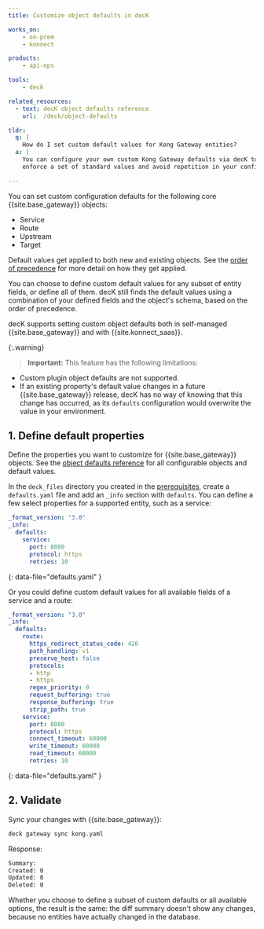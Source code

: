 ```yaml
---
title: Customize object defaults in decK

works_on:
    - on-prem
    - konnect

products:
    - api-ops

tools:
    - deck

related_resources:
  - text: decK object defaults reference
    url:  /deck/object-defaults

tldr:
  q: |
    How do I set custom default values for Kong Gateway entities?
  a: |
    You can configure your own custom Kong Gateway defaults via decK to
    enforce a set of standard values and avoid repetition in your configuration.

---
```


You can set custom configuration defaults for the following core
{{site.base_gateway}} objects:
- Service
- Route
- Upstream
- Target

Default values get applied to both new and existing objects. See the
[order of precedence](/deck/object-defaults/#value-order-of-precedence) for more detail on how they
get applied.

You can choose to define custom default values for any subset of entity fields,
or define all of them. decK still finds the default values using a
combination of your defined fields and the object's schema, based on the
order of precedence.

decK supports setting custom object defaults both in self-managed
{{site.base_gateway}} and with {{site.konnect_saas}}.

{:.warning}
> **Important:** This feature has the following limitations:
* Custom plugin object defaults are not supported.
* If an existing property's default value changes in a future {{site.base_gateway}} release,
decK has no way of knowing that this change has occurred, as its `defaults`
configuration would overwrite the value in your environment.

## 1. Define default properties

Define the properties you want to customize for {{site.base_gateway}} objects.
See the [object defaults reference](/deck/object-defaults) for all configurable objects and default values.

In the `deck_files` directory you created in the [prerequisites](#prerequisites), create a `defaults.yaml` file
and add an `_info` section with `defaults`. 
You can define a few select properties for a supported entity, such as a service:

```yaml
_format_version: "3.0"
_info:
  defaults:
    service:
      port: 8080
      protocol: https
      retries: 10
```
{: data-file="defaults.yaml" }

Or you could define custom default values for all available fields of a service and a route:

```yaml
_format_version: "3.0"
_info:
  defaults:
    route:
      https_redirect_status_code: 426
      path_handling: v1
      preserve_host: false
      protocols:
      - http
      - https
      regex_priority: 0
      request_buffering: true
      response_buffering: true
      strip_path: true
    service:
      port: 8080
      protocol: https
      connect_timeout: 60000
      write_timeout: 60000
      read_timeout: 60000
      retries: 10
```
{: data-file="defaults.yaml" }

## 2. Validate

Sync your changes with {{site.base_gateway}}:

```sh
deck gateway sync kong.yaml
```

Response:
```sh
Summary:
Created: 0
Updated: 0
Deleted: 0
```

Whether you choose to define a subset of custom defaults or all available
options, the result is the same: the diff summary doesn't show any changes, 
because no entities have actually changed in the database.
